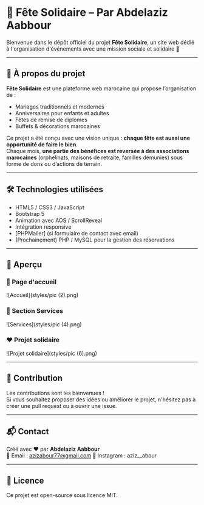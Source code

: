 # 🎉 Fête Solidaire – Par Abdelaziz Aabbour

Bienvenue dans le dépôt officiel du projet **Fête Solidaire**, un site web dédié à l'organisation d'événements avec une mission sociale et solidaire 💖

---

## 🌟 À propos du projet

**Fête Solidaire** est une plateforme web marocaine qui propose l’organisation de :

- Mariages traditionnels et modernes
- Anniversaires pour enfants et adultes
- Fêtes de remise de diplômes
- Buffets & décorations marocaines

Ce projet a été conçu avec une vision unique : **chaque fête est aussi une opportunité de faire le bien**.  
Chaque mois, **une partie des bénéfices est reversée à des associations marocaines** (orphelinats, maisons de retraite, familles démunies) sous forme de dons ou d’actions de terrain.

---

## 🛠️ Technologies utilisées

- HTML5 / CSS3 / JavaScript
- Bootstrap 5
- Animation avec AOS / ScrollReveal
- Intégration responsive
- [PHPMailer] (si formulaire de contact avec email)
- (Prochainement) PHP / MySQL pour la gestion des réservations

---

## 📸 Aperçu

### 🎯 Page d'accueil
![Accueil](styles/pic (2).png)

### 💼 Section Services
![Services](styles/pic (4).png)

### ❤️ Projet solidaire
![Projet solidaire](styles/pic (6).png)

---

## 🤝 Contribution

Les contributions sont les bienvenues !  
Si vous souhaitez proposer des idées ou améliorer le projet, n'hésitez pas à créer une pull request ou à ouvrir une issue.

---

## 📬 Contact

Créé avec ❤️ par **Abdelaziz Aabbour**  
📧 Email : azizabour77@gmail.com 
📱 Instagram : aziz__abour

---

## 📄 Licence

Ce projet est open-source sous licence MIT.

